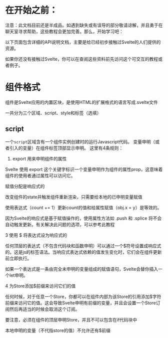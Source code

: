 # 在开始之前：

注意：此文档目前还是半成品。如遇到缺失或有误导的部分敬请谅解，并且勇于在聊天室寻求帮助，这些教程会更加完善。那么，开始学习吧：

以下页面包含详细的API说明文档，主要是给已经初步接触过Svelte的人们提供的资源。

如果你还没有接触过Svelte，你可以在查阅这些资料前先访问这个可交互的教程或者例子。

# 组件格式

组件是Svelte应用的内置区块，是使用HTML的扩展格式的语言写成.svelte文件

一共分为三个区域、script、style和标签（选填）

## script

一个`script`区域含有一个组件实例创建时的运行Javascript代码。
变量申明（或者引入的变量）在组件标签顶部显示申明。
这里有4条规则：

1. export 用来申明组件的属性

Svelte 使用 export 这个关键字标识一个变量申明作为组件的属性prop，这意味着组件的使用者通过属性可以访问它。

赋值分配是响应式的

改变组件的state并触发组件重新渲染，只需要给本地的已申明变量赋值

使用表达式（count += 1）更新count的值和给属性赋值（obj.x = y）是等效的。

因为Svelte的响应式是基于赋值操作的，使用属性方法如 .push 和 .splice 将不会自动触发更新。有关解决此问题的选项，可以参考此教程

3 使用 $ 将表达式设为响应式的

任何顶层的表达式（不包含代码块和函数申明）可以通过一个$符号设置成响应式的。这是js的标签语法。当响应式表达式依赖的值发生变化时，它们会在组件更新前立即执行。

如果一个表达式是一条由完全未申明的变量组成的赋值语句，Svelte会替你插入一个let申明。

4 为Store添加$前缀来访问它们的值

任何时候，对于任意一个Store，你都可以在组件内部为该Store的引用添加$字符前缀来访问它的值。这会导致Svelte申明有前缀的变量，并且会设置一个Store订阅然后再适当的时候会取消这个订阅。

要注意，必须在组件的顶层申明Store，并且不可以包含在if代码块中

本地申明的变量（不代指store的值）不允许还有$前缀

## <script context="module">

一个带有`context="module"`属性的`<script>`标签的模块只会执行一次，而不是每次都生成组件实例。在此模块中申明的Values可以被正常的`<script>`标签访问到（包括组件标签）但是反之则无法这么使用。

你可以从此区块中 导出 这些绑定值，并且他们会成为编译的模块的导出值

你不能 export default 因为默认导出的是组件本身


## <style>

写在`<style>`中的CSS与组件外部是隔离的

这个功能是通过给元素添加带有组件style哈希的class来实现的。eg（svelte-123xyz）

可以通过使用`:global(...)`修饰符将样式作用域全局


